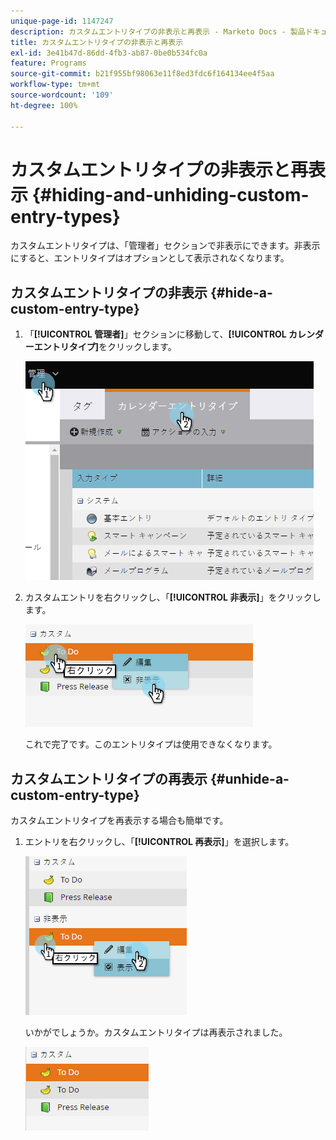 ```yaml
---
unique-page-id: 1147247
description: カスタムエントリタイプの非表示と再表示 - Marketo Docs - 製品ドキュメント
title: カスタムエントリタイプの非表示と再表示
exl-id: 3e41b47d-86dd-4fb3-ab87-0be0b534fc0a
feature: Programs
source-git-commit: b21f955bf98063e11f8ed3fdc6f164134ee4f5aa
workflow-type: tm+mt
source-wordcount: '109'
ht-degree: 100%

---
```


# カスタムエントリタイプの非表示と再表示 {#hiding-and-unhiding-custom-entry-types}

カスタムエントリタイプは、「管理者」セクションで非表示にできます。非表示にすると、エントリタイプはオプションとして表示されなくなります。

## カスタムエントリタイプの非表示 {#hide-a-custom-entry-type}

1. 「**[!UICONTROL 管理者]**」セクションに移動して、**[!UICONTROL カレンダーエントリタイプ]**&#x200B;をクリックします。

   ![](assets/image2014-9-24-10-3a11-3a49.png)

1. カスタムエントリを右クリックし、「**[!UICONTROL 非表示]**」をクリックします。

   ![](assets/image2014-9-24-10-3a11-3a54.png)

   これで完了です。このエントリタイプは使用できなくなります。

## カスタムエントリタイプの再表示 {#unhide-a-custom-entry-type}

カスタムエントリタイプを再表示する場合も簡単です。

1. エントリを右クリックし、「**[!UICONTROL 再表示]**」を選択します。

   ![](assets/image2014-9-24-10-3a12-3a14.png)

   いかがでしょうか。カスタムエントリタイプは再表示されました。

   ![](assets/image2014-9-24-10-3a12-3a19.png)
